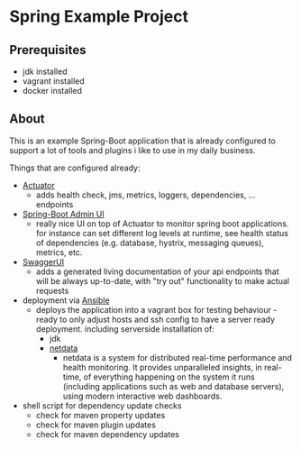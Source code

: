 Spring Example Project
====

Prerequisites
----
* jdk installed
* vagrant installed
* docker installed

About
----
This is an example Spring-Boot application that is already configured 
to support a lot of tools and plugins i like to use in my daily business.

Things that are configured already:
* [Actuator](https://docs.spring.io/spring-boot/docs/current/reference/htmlsingle/#production-ready)
	* adds health check, jms, metrics, loggers, dependencies, ... endpoints
* [Spring-Boot Admin UI](https://github.com/codecentric/spring-boot-admin/blob/master/README.md)
	* really nice UI on top of Actuator to monitor spring boot applications. for instance can set different log 
	levels at runtime, see health status of dependencies (e.g. database, hystrix, messaging queues), metrics, etc.
* [SwaggerUI](https://swagger.io/swagger-ui/)
	* adds a generated living documentation of your api endpoints that will be always up-to-date, 
	with "try out" functionality to make actual requests 
* deployment via [Ansible](https://www.ansible.com/)
	* deploys the application into a vagrant box for testing behaviour - ready to only adjust hosts and ssh config to 
	have a server ready deployment. including serverside installation of:
		* jdk
		* [netdata](https://github.com/firehol/netdata/blob/master/README.md)
			* netdata is a system for distributed real-time performance and health monitoring. 
			It provides unparalleled insights, in real-time, of everything happening on the system 
			it runs (including applications such as web and database servers), 
			using modern interactive web dashboards.
* shell script for dependency update checks
	* check for maven property updates
	* check for maven plugin updates
	* check for maven dependency updates

